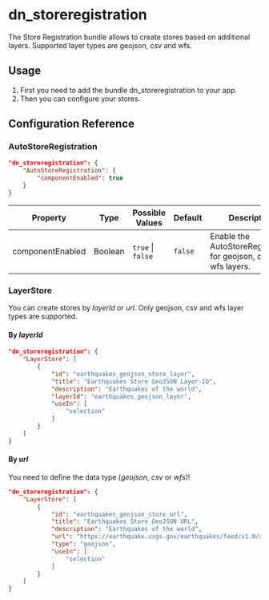 # dn_storeregistration

The Store Registration bundle allows to create stores based on additional layers.
Supported layer types are geojson, csv and wfs.

## Usage
1. First you need to add the bundle dn_storeregistration to your app.
2. Then you can configure your stores.

## Configuration Reference

### AutoStoreRegistration

```json
"dn_storeregistration": {
    "AutoStoreRegistration": {
        "componentEnabled": true
    }
}
```

| Property         | Type    | Possible Values               | Default     | Description                                                       |
|------------------|---------|-------------------------------|-------------|-------------------------------------------------------------------|
| componentEnabled | Boolean | ```true``` &#124; ```false``` | ```false``` | Enable the AutoStoreRegistration for geojson, csv and wfs layers. |

### LayerStore

You can create stores by _layerId_ or _url_.
Only geojson, csv and wfs layer types are supported.

#### By _layerId_

```json
"dn_storeregistration": {
    "LayerStore": [
        {
            "id": "earthquakes_geojson_store_layer",
            "title": "Earthquakes Store GeoJSON Layer-ID",
            "description": "Earthquakes of the world",
            "layerId": "earthquakes_geojson_layer",
            "useIn": [
                "selection"
            ]
        }
    ]
}
```

#### By _url_

You need to define the data type (_geojson_, _csv_ or _wfs_)!

```json
"dn_storeregistration": {
    "LayerStore": [
        {
            "id": "earthquakes_geojson_store_url",
            "title": "Earthquakes Store GeoJSON URL",
            "description": "Earthquakes of the world",
            "url": "https://earthquake.usgs.gov/earthquakes/feed/v1.0/summary/all_month.geojson",
            "type": "geojson",
            "useIn": [
                "selection"
            ]
        }
    ]
}
```
